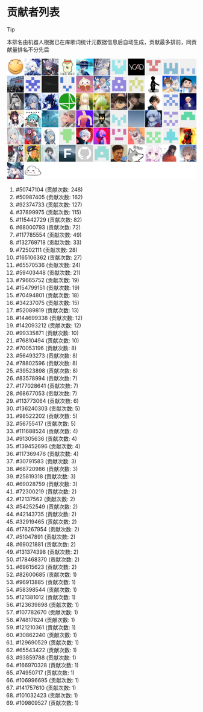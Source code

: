 # 贡献者列表

> [!TIP]
> 本排名由机器人根据已在库歌词统计元数据信息后自动生成，贡献最多排前，同贡献量排名不分先后

![贡献者头像画廊](./CONTRIBUTORS.svg)

1. #50747104 (贡献次数: 248)
2. #50987405 (贡献次数: 162)
3. #92374733 (贡献次数: 127)
4. #37899975 (贡献次数: 115)
5. #115442729 (贡献次数: 82)
6. #68000793 (贡献次数: 72)
7. #117785554 (贡献次数: 49)
8. #132769718 (贡献次数: 33)
9. #72502111 (贡献次数: 28)
10. #165106362 (贡献次数: 27)
11. #65570536 (贡献次数: 24)
12. #59403448 (贡献次数: 21)
13. #79665752 (贡献次数: 19)
14. #154799151 (贡献次数: 19)
15. #70494801 (贡献次数: 18)
16. #34237075 (贡献次数: 15)
17. #52089819 (贡献次数: 13)
18. #144699338 (贡献次数: 12)
19. #142093212 (贡献次数: 12)
20. #99335871 (贡献次数: 10)
21. #76810494 (贡献次数: 10)
22. #70053196 (贡献次数: 8)
23. #56493273 (贡献次数: 8)
24. #78802596 (贡献次数: 8)
25. #39523898 (贡献次数: 8)
26. #83578994 (贡献次数: 7)
27. #177028641 (贡献次数: 7)
28. #68677053 (贡献次数: 7)
29. #113773064 (贡献次数: 6)
30. #136240303 (贡献次数: 5)
31. #98522202 (贡献次数: 5)
32. #56755417 (贡献次数: 5)
33. #111688524 (贡献次数: 4)
34. #91305636 (贡献次数: 4)
35. #139452696 (贡献次数: 4)
36. #117369476 (贡献次数: 4)
37. #30791583 (贡献次数: 3)
38. #68720986 (贡献次数: 3)
39. #25819318 (贡献次数: 3)
40. #69028759 (贡献次数: 3)
41. #72300219 (贡献次数: 2)
42. #12137562 (贡献次数: 2)
43. #54252549 (贡献次数: 2)
44. #42143735 (贡献次数: 2)
45. #32919465 (贡献次数: 2)
46. #178267954 (贡献次数: 2)
47. #51047891 (贡献次数: 2)
48. #69021881 (贡献次数: 2)
49. #131374398 (贡献次数: 2)
50. #178468370 (贡献次数: 2)
51. #69615623 (贡献次数: 2)
52. #82600685 (贡献次数: 1)
53. #96913885 (贡献次数: 1)
54. #58398544 (贡献次数: 1)
55. #121381012 (贡献次数: 1)
56. #123639898 (贡献次数: 1)
57. #107782670 (贡献次数: 1)
58. #74817824 (贡献次数: 1)
59. #121210361 (贡献次数: 1)
60. #30862240 (贡献次数: 1)
61. #129690529 (贡献次数: 1)
62. #65543422 (贡献次数: 1)
63. #93859788 (贡献次数: 1)
64. #166970328 (贡献次数: 1)
65. #74950717 (贡献次数: 1)
66. #106996695 (贡献次数: 1)
67. #141757610 (贡献次数: 1)
68. #101032423 (贡献次数: 1)
69. #109809527 (贡献次数: 1)
